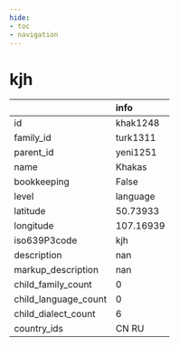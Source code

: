 ```yaml
---
hide:
- toc
- navigation
---
```

# kjh
|                      | info      |
|:---------------------|:----------|
| id                   | khak1248  |
| family_id            | turk1311  |
| parent_id            | yeni1251  |
| name                 | Khakas    |
| bookkeeping          | False     |
| level                | language  |
| latitude             | 50.73933  |
| longitude            | 107.16939 |
| iso639P3code         | kjh       |
| description          | nan       |
| markup_description   | nan       |
| child_family_count   | 0         |
| child_language_count | 0         |
| child_dialect_count  | 6         |
| country_ids          | CN RU     |